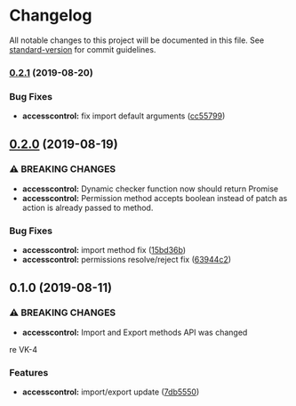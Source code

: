 # Changelog

All notable changes to this project will be documented in this file. See [standard-version](https://github.com/conventional-changelog/standard-version) for commit guidelines.

### [0.2.1](https://github.com/uamanager/arac/compare/v0.2.0...v0.2.1) (2019-08-20)


### Bug Fixes

* **accesscontrol:** fix import default arguments ([cc55799](https://github.com/uamanager/arac/commit/cc55799))

## [0.2.0](https://github.com/uamanager/arac/compare/v0.1.0...v0.2.0) (2019-08-19)


### ⚠ BREAKING CHANGES

* **accesscontrol:** Dynamic checker function now should return Promise<boolean>
* **accesscontrol:** Permission method accepts boolean instead of patch as action is already passed to
method.

### Bug Fixes

* **accesscontrol:** import method fix ([15bd36b](https://github.com/uamanager/arac/commit/15bd36b))
* **accesscontrol:** permissions resolve/reject fix ([63944c2](https://github.com/uamanager/arac/commit/63944c2))

## 0.1.0 (2019-08-11)


### ⚠ BREAKING CHANGES

* **accesscontrol:** Import and Export methods API was changed

re VK-4

### Features

* **accesscontrol:** import/export update ([7db5550](https://github.com/uamanager/arac/commit/7db5550))

